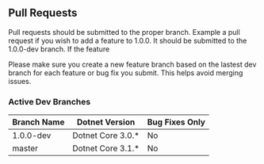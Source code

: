 ## Pull Requests
Pull requests should be submitted to the proper branch.
Example a pull request if you wish to add a feature to 1.0.0. 
It should be submitted to the 1.0.0-dev branch. If the feature  

Please make sure you create a new feature branch based on the lastest dev branch for each feature or bug fix you submit. This helps avoid merging issues.

### Active Dev Branches 
| Branch Name | Dotnet Version | Bug Fixes Only |
|-------------|----------------|----------------|
| 1.0.0-dev | Dotnet Core 3.0.*| No |
| master | Dotnet Core 3.1.* | No |

